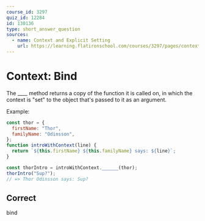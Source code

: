 ```yaml
---
course_id: 3297
quiz_id: 12284
id: 130136
type: short_answer_question
sources:
  - name: Context and Explicit Setting
    url: https://learning.flatironschool.com/courses/3297/pages/context-and-explicit-setting?module_item_id=143617
---
```


# Context: Bind

The \_\_\_\_ method returns a copy of the function it is called on, in which the
context is "set" to the object that's passed to it as an argument.

Example:

```javascript
const thor = {
  firstName: "Thor",
  familyName: "Odinsson",
};
function introWithContext(line) {
  return `${this.firstName} ${this.familyName} says: ${line}`;
}

const thorIntro = introWithContext.______(thor);
thorIntro("Sup?");
// => Thor Odinsson says: Sup?
```

## Correct

bind
